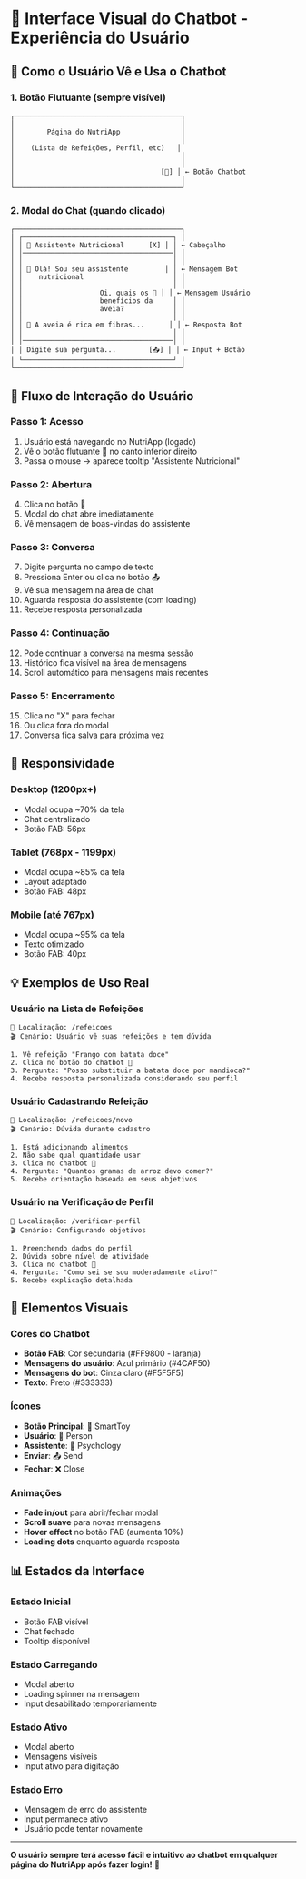 # 👀 Interface Visual do Chatbot - Experiência do Usuário

## 🎨 Como o Usuário Vê e Usa o Chatbot

### 1. **Botão Flutuante (sempre visível)**
```
┌─────────────────────────────────────────┐
│                                         │
│        Página do NutriApp               │
│                                         │
│    (Lista de Refeições, Perfil, etc)   │
│                                         │
│                                         │
│                                    [🤖] │ ← Botão Chatbot
│                                         │
└─────────────────────────────────────────┘
```

### 2. **Modal do Chat (quando clicado)**
```
┌─────────────────────────────────────────┐
│ ┌─────────────────────────────────────┐ │
│ │ 🤖 Assistente Nutricional      [X] │ │ ← Cabeçalho
│ │─────────────────────────────────────│ │
│ │                                     │ │
│ │ 🤖 Olá! Sou seu assistente         │ │ ← Mensagem Bot
│ │    nutricional                      │ │
│ │                                     │ │
│ │                   Oi, quais os 👤 │ │ ← Mensagem Usuário
│ │                   benefícios da     │ │
│ │                   aveia?            │ │
│ │                                     │ │
│ │ 🤖 A aveia é rica em fibras...      │ │ ← Resposta Bot
│ │                                     │ │
│ │─────────────────────────────────────│ │
│ │ Digite sua pergunta...        [📤] │ │ ← Input + Botão
│ └─────────────────────────────────────┘ │
└─────────────────────────────────────────┘
```

## 🎯 **Fluxo de Interação do Usuário**

### Passo 1: Acesso
1. Usuário está navegando no NutriApp (logado)
2. Vê o botão flutuante 🤖 no canto inferior direito
3. Passa o mouse → aparece tooltip "Assistente Nutricional"

### Passo 2: Abertura
4. Clica no botão 🤖
5. Modal do chat abre imediatamente
6. Vê mensagem de boas-vindas do assistente

### Passo 3: Conversa
7. Digite pergunta no campo de texto
8. Pressiona Enter ou clica no botão 📤
9. Vê sua mensagem na área de chat
10. Aguarda resposta do assistente (com loading)
11. Recebe resposta personalizada

### Passo 4: Continuação
12. Pode continuar a conversa na mesma sessão
13. Histórico fica visível na área de mensagens
14. Scroll automático para mensagens mais recentes

### Passo 5: Encerramento
15. Clica no "X" para fechar
16. Ou clica fora do modal
17. Conversa fica salva para próxima vez

## 📱 **Responsividade**

### Desktop (1200px+)
- Modal ocupa ~70% da tela
- Chat centralizado
- Botão FAB: 56px

### Tablet (768px - 1199px)
- Modal ocupa ~85% da tela
- Layout adaptado
- Botão FAB: 48px

### Mobile (até 767px)
- Modal ocupa ~95% da tela
- Texto otimizado
- Botão FAB: 40px

## 💡 **Exemplos de Uso Real**

### Usuário na Lista de Refeições
```
📍 Localização: /refeicoes
🎬 Cenário: Usuário vê suas refeições e tem dúvida

1. Vê refeição "Frango com batata doce"
2. Clica no botão do chatbot 🤖
3. Pergunta: "Posso substituir a batata doce por mandioca?"
4. Recebe resposta personalizada considerando seu perfil
```

### Usuário Cadastrando Refeição
```
📍 Localização: /refeicoes/novo
🎬 Cenário: Dúvida durante cadastro

1. Está adicionando alimentos
2. Não sabe qual quantidade usar
3. Clica no chatbot 🤖
4. Pergunta: "Quantos gramas de arroz devo comer?"
5. Recebe orientação baseada em seus objetivos
```

### Usuário na Verificação de Perfil
```
📍 Localização: /verificar-perfil
🎬 Cenário: Configurando objetivos

1. Preenchendo dados do perfil
2. Dúvida sobre nível de atividade
3. Clica no chatbot 🤖
4. Pergunta: "Como sei se sou moderadamente ativo?"
5. Recebe explicação detalhada
```

## 🎨 **Elementos Visuais**

### Cores do Chatbot
- **Botão FAB**: Cor secundária (#FF9800 - laranja)
- **Mensagens do usuário**: Azul primário (#4CAF50)
- **Mensagens do bot**: Cinza claro (#F5F5F5)
- **Texto**: Preto (#333333)

### Ícones
- **Botão Principal**: 🤖 SmartToy
- **Usuário**: 👤 Person
- **Assistente**: 🧠 Psychology
- **Enviar**: 📤 Send
- **Fechar**: ❌ Close

### Animações
- **Fade in/out** para abrir/fechar modal
- **Scroll suave** para novas mensagens
- **Hover effect** no botão FAB (aumenta 10%)
- **Loading dots** enquanto aguarda resposta

## 📊 **Estados da Interface**

### Estado Inicial
- Botão FAB visível
- Chat fechado
- Tooltip disponível

### Estado Carregando
- Modal aberto
- Loading spinner na mensagem
- Input desabilitado temporariamente

### Estado Ativo
- Modal aberto
- Mensagens visíveis
- Input ativo para digitação

### Estado Erro
- Mensagem de erro do assistente
- Input permanece ativo
- Usuário pode tentar novamente

---

**O usuário sempre terá acesso fácil e intuitivo ao chatbot em qualquer página do NutriApp após fazer login!** 🚀
